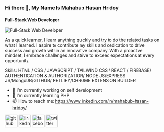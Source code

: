 ### Hi there 👋, My Name Is Mahabub Hasan Hridoy
#### Full-Stack Web Developer
![Full-Stack Web Developer](https://pbs.twimg.com/media/GPU17SBboAAS32N?format=jpg&name=large)

As a quick learner, I learn anything quickly and try to do the related tasks on what I learned. I aspire to contribute my skills and dedication to drive success and growth within an innovative company. With a proactive mindset, I embrace challenges and strive to exceed expectations at every opportunity.

Skills: HTML / CSS / JAVASCRIPT / TAILWIND CSS / REACT / FIREBASE/ AUTHENTICATION & AUTHORIZATION/ NODE JS/EXPRESS JS/MongoDB/GITHUB/ NETLIFY/CHROME EXTENSION BUILDER

- 🔭 I’m currently working on self development 
- 🌱 I’m currently learning PHP 
- 📫 How to reach me: https://www.linkedin.com/in/mahabub-hasan-hridoy/ 


[<img src='https://cdn.jsdelivr.net/npm/simple-icons@3.0.1/icons/github.svg' alt='github' height='40'>](https://github.com/https://github.com/mahabub-pro)  [<img src='https://cdn.jsdelivr.net/npm/simple-icons@3.0.1/icons/linkedin.svg' alt='linkedin' height='40'>](https://www.linkedin.com/in/https://www.linkedin.com/in/mahabub-hasan-hridoy//)  [<img src='https://cdn.jsdelivr.net/npm/simple-icons@3.0.1/icons/facebook.svg' alt='facebook' height='40'>](https://www.facebook.com/https://www.facebook.com/Mahabub.Hasan.Hridoy23)  [<img src='https://cdn.jsdelivr.net/npm/simple-icons@3.0.1/icons/twitter.svg' alt='twitter' height='40'>](https://twitter.com/https://x.com/Mahabub_Hasan__)  

